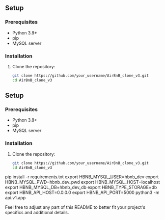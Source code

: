 
## Setup

### Prerequisites

- Python 3.8+
- pip
- MySQL server

### Installation

1. Clone the repository:
   ```bash
   git clone https://github.com/your_username/AirBnB_clone_v3.git
   cd AirBnB_clone_v3

## Setup

### Prerequisites

- Python 3.8+
- pip
- MySQL server

### Installation

1. Clone the repository:
   ```bash
   git clone https://github.com/your_username/AirBnB_clone_v3.git
   cd AirBnB_clone_v3
pip install -r requirements.txt
export HBNB_MYSQL_USER=hbnb_dev
export HBNB_MYSQL_PWD=hbnb_dev_pwd
export HBNB_MYSQL_HOST=localhost
export HBNB_MYSQL_DB=hbnb_dev_db
export HBNB_TYPE_STORAGE=db
export HBNB_API_HOST=0.0.0.0
export HBNB_API_PORT=5000
python3 -m api.v1.app


Feel free to adjust any part of this README to better fit your project's specifics and additional details.

